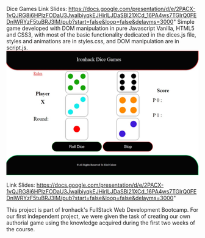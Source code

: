 Dice Games
Link Slides: https://docs.google.com/presentation/d/e/2PACX-1vQJRG8i6HPlzFODaU3JwalbiyqkEJHirlLJDaSBl21XCd_16PA4ws7TGlrQ0FEDnlWRYzF5tuBRJ3lM/pub?start=false&loop=false&delayms=3000"
Simple game developed with DOM manipulation in pure Javascript Vanilla, HTML5 and CSS3, with most of the basic functionality dedicated in the dices.js file, styles and animations are in styles.css, and DOM manipulation are in script.js.
<img src ="./assets/images/image_game.jpg">

Link Slides: https://docs.google.com/presentation/d/e/2PACX-1vQJRG8i6HPlzFODaU3JwalbiyqkEJHirlLJDaSBl21XCd_16PA4ws7TGlrQ0FEDnlWRYzF5tuBRJ3lM/pub?start=false&loop=false&delayms=3000"

This project is part of Ironhack's FullStack Web Development Bootcamp. For our first independent project, we were given the task of creating our own authorial game using the knowledge acquired during the first two weeks of the course.
